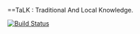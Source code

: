 ==TaLK : Traditional And Local Knowledge.

[![Build Status](https://secure.travis-ci.org/datalaundry/TaLK.png?branch=master)](http://travis-ci.org/ryanramage/TaLK)

